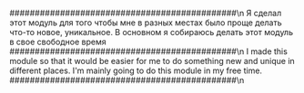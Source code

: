
#############################################\n
Я сделал этот модуль для того чтобы мне в разных местах
было проще делать что-то новое, уникальное.
В основном я собираюсь делать этот модуль в свое свободное время
#############################################\n
I made this module
so that it would be easier for me to do something new and unique in different places.
I'm mainly going to do this module in my free time.
#############################################\n